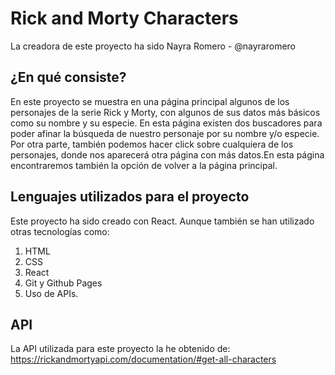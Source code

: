 # Rick and Morty Characters

La creadora de este proyecto ha sido Nayra Romero - @nayraromero

## ¿En qué consiste?

En este proyecto se muestra en una página principal algunos de los personajes de la serie Rick y Morty, con algunos de sus datos más básicos como su nombre y su especie. En esta página existen dos buscadores para poder afinar la búsqueda de nuestro personaje por su nombre y/o especie.
Por otra parte, también podemos hacer click sobre cualquiera de los personajes, donde nos aparecerá otra página con más datos.En esta página encontraremos también la opción de volver a la página principal.

## Lenguajes utilizados para el proyecto

Este proyecto ha sido creado con React. Aunque también se han utilizado otras tecnologías como:

1. HTML
2. CSS
3. React
4. Git y Github Pages
5. Uso de APIs.

## API

La API utilizada para este proyecto la he obtenido de: https://rickandmortyapi.com/documentation/#get-all-characters
